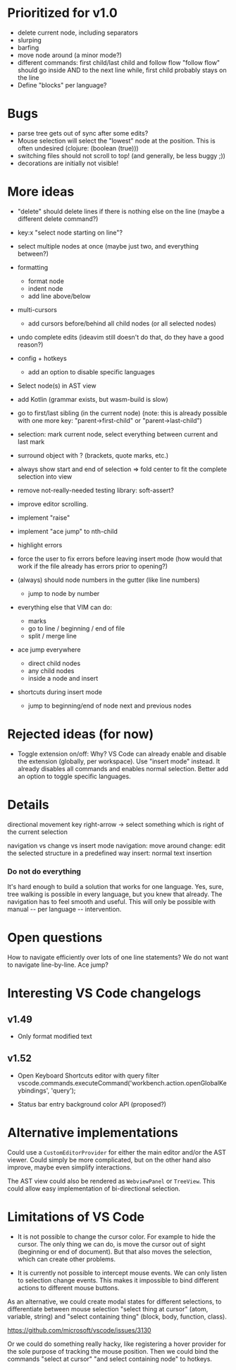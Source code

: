 # Prioritized for v1.0
- delete current node, including separators
- slurping
- barfing
- move node around (a minor mode?)
- different commands: first child/last child and follow flow
  "follow flow" should go inside AND to the next line while, first child probably stays on the line
- Define "blocks" per language?

# Bugs
- parse tree gets out of sync after some edits?
- Mouse selection will select the "lowest" node at the position. This is often undesired (clojure: (boolean (true)))
- switching files should not scroll to top! (and generally, be less buggy ;))
- decorations are initially not visible!

# More ideas
- "delete" should delete lines if there is nothing else on the line (maybe a different delete command?)
- key:x "select node starting on line"?
- select multiple nodes at once (maybe just two, and everything between?)
- formatting
  - format node
  - indent node
  - add line above/below
- multi-cursors
  - add cursors before/behind all child nodes (or all selected nodes)
- undo complete edits (ideavim still doesn't do that, do they have a good reason?)
- config + hotkeys
  - add an option to disable specific languages
- Select node(s) in AST view
- add Kotlin (grammar exists, but wasm-build is slow)
- go to first/last sibling (in the current node) (note: this is already possible with one more key: "parent->first-child" or "parent->last-child")
- selection: mark current node, select everything between current and last mark
- surround object with ? (brackets, quote marks, etc.)
- always show start and end of selection => fold center to fit the complete selection into view
- remove not-really-needed testing library: soft-assert?
- improve editor scrolling.
- implement "raise"
- implement "ace jump" to nth-child
- highlight errors
- force the user to fix errors before leaving insert mode (how would that work if the file already has errors prior to opening?)

- (always) should node numbers in the gutter (like line numbers)
  - jump to node by number

- everything else that VIM can do:
  - marks
  - go to line / beginning / end of file
  - split / merge line

- ace jump everywhere
  - direct child nodes
  - any child nodes
  - inside a node and insert

- shortcuts during insert mode
  - jump to beginning/end of node next and previous nodes

# Rejected ideas (for now)
- Toggle extension on/off: Why? VS Code can already enable and disable the extension (globally, per workspace).
  Use "insert mode" instead. It already disables all commands and enables normal selection.
  Better add an option to toggle specific languages.

# Details

directional movement
key right-arrow -> select something which is right of the current selection

navigation vs change vs insert mode
navigation: move around
change: edit the selected structure in a predefined way
insert: normal text insertion

### Do not do everything

It's hard enough to build a solution that works for one language. Yes, sure, tree walking is possible in every language, but you knew that already. The navigation has to feel smooth and useful. This will only be possible with manual -- per language -- intervention.

# Open questions

How to navigate efficiently over lots of one line statements? We do not want to navigate line-by-line. Ace jump?

# Interesting VS Code changelogs
## v1.49

- Only format modified text

## v1.52

- Open Keyboard Shortcuts editor with query filter
vscode.commands.executeCommand('workbench.action.openGlobalKeybindings', 'query');

- Status bar entry background color API (proposed?)


# Alternative implementations

Could use a `CustomEditorProvider` for either the main editor and/or the AST viewer. Could simply be more complicated, but on the other hand also improve, maybe even simplify interactions.

The AST view could also be rendered as `WebviewPanel` or `TreeView`. This could allow easy implementation of bi-directional selection.

# Limitations of VS Code

- It is not possible to change the cursor color. For example to hide the cursor. The only thing we can do, is move the cursor out of sight (beginning or end of document). But that also moves the selection, which can create other problems.

- It is currently not possible to intercept mouse events. We can only listen to selection change events.
This makes it impossible to bind different actions to different mouse buttons.

As an alternative, we could create modal states for different selections, to differentiate between mouse selection "select thing at cursor" (atom, variable, string) and "select containing thing" (block, body, function, class).

https://github.com/microsoft/vscode/issues/3130

Or we could do something really hacky, like registering a hover provider for the sole purpose of tracking the mouse position. Then we could bind the commands "select at cursor" "and select containing node" to hotkeys.
